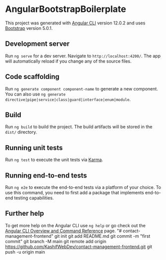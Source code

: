 # AngularBootstrapBoilerplate

This project was generated with [Angular CLI](https://github.com/angular/angular-cli) version 12.0.2 and uses [Bootstrap](https://github.com/twbs/bootstrap) version 5.0.1.

## Development server

Run `ng serve` for a dev server. Navigate to `http://localhost:4200/`. The app will automatically reload if you change any of the source files.

## Code scaffolding

Run `ng generate component component-name` to generate a new component. You can also use `ng generate directive|pipe|service|class|guard|interface|enum|module`.

## Build

Run `ng build` to build the project. The build artifacts will be stored in the `dist/` directory.

## Running unit tests

Run `ng test` to execute the unit tests via [Karma](https://karma-runner.github.io).

## Running end-to-end tests

Run `ng e2e` to execute the end-to-end tests via a platform of your choice. To use this command, you need to first add a package that implements end-to-end testing capabilities.

## Further help

To get more help on the Angular CLI use `ng help` or go check out the [Angular CLI Overview and Command Reference](https://angular.io/cli) page.
"# contact-management-frontend"  git init git add README.md git commit -m "first commit" git branch -M main git remote add origin https://github.com/KashifWebDev/contact-management-frontend.git git push -u origin main
